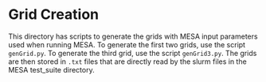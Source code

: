 # Grid Creation
This directory has scripts to generate the grids with MESA input parameters used when running MESA. To generate the first two grids, use the script `genGrid.py`. To generate the third grid, use the script `genGrid3.py`. The grids are then stored in `.txt` files that are directly read by the slurm files in the MESA test_suite directory.
